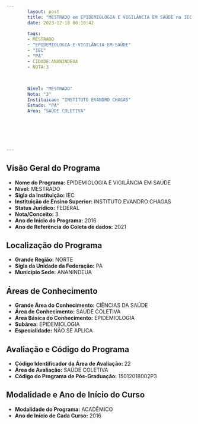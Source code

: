 ```yaml
---
        layout: post
        title: "MESTRADO em EPIDEMIOLOGIA E VIGILÂNCIA EM SAÚDE na IEC  "
        date: 2023-12-18 00:10:42
     
        tags:
        - MESTRADO
        - "EPIDEMIOLOGIA-E-VIGILÂNCIA-EM-SAÚDE"
        - "IEC"
        - "PA"
        - CIDADE:ANANINDEUA
        - NOTA:3
        
       

        Nivel: "MESTRADO"
        Nota: "3"
        Instituicao: "INSTITUTO EVANDRO CHAGAS"
        Estado: "PA"
        Area: "SAÚDE COLETIVA"
        
        
        
        
        
        
---
```

## Visão Geral do Programa
- **Nome do Programa:** EPIDEMIOLOGIA E VIGILÂNCIA EM SAÚDE
- **Nível:** MESTRADO
- **Sigla da Instituição:** IEC
- **Instituição de Ensino Superior:** INSTITUTO EVANDRO CHAGAS
- **Status Jurídico:** FEDERAL
- **Nota/Conceito:** 3
- **Ano de Início do Programa:** 2016
- **Ano de Referência do Coleta de dados:** 2021

## Localização do Programa
- **Grande Região:** NORTE
- **Sigla da Unidade da Federação:** PA
- **Município Sede:** ANANINDEUA

## Áreas de Conhecimento
- **Grande Área do Conhecimento:** CIÊNCIAS DA SAÚDE
- **Área de Conhecimento:** SAÚDE COLETIVA
- **Área Básica do Conhecimento:** EPIDEMIOLOGIA
- **Subárea:** EPIDEMIOLOGIA
- **Especialidade:** NÃO SE APLICA

## Avaliação e Código do Programa
- **Código Identificador da Área de Avaliação:** 22
- **Área de Avaliação:** SAÚDE COLETIVA
- **Código do Programa de Pós-Graduação:** 15012018002P3


## Modalidade e Ano de Início do Curso
- **Modalidade do Programa:** ACADÊMICO
- **Ano de Início de Cada Curso:** 2016
